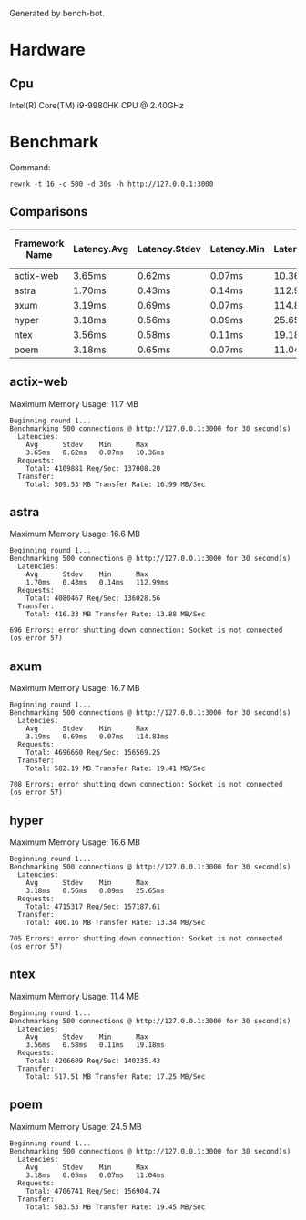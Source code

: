 Generated by bench-bot.

# Hardware

## Cpu

Intel(R) Core(TM) i9-9980HK CPU @ 2.40GHz

# Benchmark

Command:

```
rewrk -t 16 -c 500 -d 30s -h http://127.0.0.1:3000
```

## Comparisons

| Framework Name | Latency.Avg | Latency.Stdev | Latency.Min | Latency.Max | Request.Total | Request.Req/Sec | Transfer.Total | Transfer.Rate | Max. Memory Usage |
|---|---|---|---|---|---|---|---|---|---|
|actix-web|3.65ms|0.62ms|0.07ms|10.36ms|4109881|137008.20|509.53MB|16.99MB/Sec|11.7MB|
|astra|1.70ms|0.43ms|0.14ms|112.99ms|4080467|136028.56|416.33MB|13.88MB/Sec|16.6MB|
|axum|3.19ms|0.69ms|0.07ms|114.83ms|4696660|156569.25|582.19MB|19.41MB/Sec|16.7MB|
|hyper|3.18ms|0.56ms|0.09ms|25.65ms|4715317|157187.61|400.16MB|13.34MB/Sec|16.6MB|
|ntex|3.56ms|0.58ms|0.11ms|19.18ms|4206609|140235.43|517.51MB|17.25MB/Sec|11.4MB|
|poem|3.18ms|0.65ms|0.07ms|11.04ms|4706741|156904.74|583.53MB|19.45MB/Sec|24.5MB|

## actix-web

Maximum Memory Usage: 11.7 MB

```
Beginning round 1...
Benchmarking 500 connections @ http://127.0.0.1:3000 for 30 second(s)
  Latencies:
    Avg      Stdev    Min      Max      
    3.65ms   0.62ms   0.07ms   10.36ms  
  Requests:
    Total: 4109881 Req/Sec: 137008.20
  Transfer:
    Total: 509.53 MB Transfer Rate: 16.99 MB/Sec
```

## astra

Maximum Memory Usage: 16.6 MB

```
Beginning round 1...
Benchmarking 500 connections @ http://127.0.0.1:3000 for 30 second(s)
  Latencies:
    Avg      Stdev    Min      Max      
    1.70ms   0.43ms   0.14ms   112.99ms  
  Requests:
    Total: 4080467 Req/Sec: 136028.56
  Transfer:
    Total: 416.33 MB Transfer Rate: 13.88 MB/Sec

696 Errors: error shutting down connection: Socket is not connected (os error 57)
```

## axum

Maximum Memory Usage: 16.7 MB

```
Beginning round 1...
Benchmarking 500 connections @ http://127.0.0.1:3000 for 30 second(s)
  Latencies:
    Avg      Stdev    Min      Max      
    3.19ms   0.69ms   0.07ms   114.83ms  
  Requests:
    Total: 4696660 Req/Sec: 156569.25
  Transfer:
    Total: 582.19 MB Transfer Rate: 19.41 MB/Sec

708 Errors: error shutting down connection: Socket is not connected (os error 57)
```

## hyper

Maximum Memory Usage: 16.6 MB

```
Beginning round 1...
Benchmarking 500 connections @ http://127.0.0.1:3000 for 30 second(s)
  Latencies:
    Avg      Stdev    Min      Max      
    3.18ms   0.56ms   0.09ms   25.65ms  
  Requests:
    Total: 4715317 Req/Sec: 157187.61
  Transfer:
    Total: 400.16 MB Transfer Rate: 13.34 MB/Sec

705 Errors: error shutting down connection: Socket is not connected (os error 57)
```

## ntex

Maximum Memory Usage: 11.4 MB

```
Beginning round 1...
Benchmarking 500 connections @ http://127.0.0.1:3000 for 30 second(s)
  Latencies:
    Avg      Stdev    Min      Max      
    3.56ms   0.58ms   0.11ms   19.18ms  
  Requests:
    Total: 4206609 Req/Sec: 140235.43
  Transfer:
    Total: 517.51 MB Transfer Rate: 17.25 MB/Sec
```

## poem

Maximum Memory Usage: 24.5 MB

```
Beginning round 1...
Benchmarking 500 connections @ http://127.0.0.1:3000 for 30 second(s)
  Latencies:
    Avg      Stdev    Min      Max      
    3.18ms   0.65ms   0.07ms   11.04ms  
  Requests:
    Total: 4706741 Req/Sec: 156904.74
  Transfer:
    Total: 583.53 MB Transfer Rate: 19.45 MB/Sec
```
